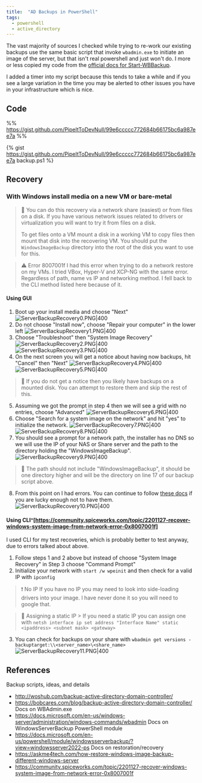 ```yaml
---
title:  "AD Backups in PowerShell"
tags:
  - powershell
  - active_directory
---
```

The vast majority of sources I checked while trying to re-work our existing backups use the same basic script that invoke `wbadmin.exe` to initiate an image of the server, but that isn't real powershell and just won't do. I more or less copied my code from the [official docs for Start-WBBackup](https://docs.microsoft.com/en-us/powershell/module/windowsserverbackup/start-wbbackup?view=windowsserver2022-ps). 

I added a timer into my script because this tends to take a while and if you see a large variation in the time you may be alerted to other issues you have in your infrastructure which is nice.

## Code 
%% 
https://gist.github.com/PipeItToDevNull/99e6ccccc772684b66175bc6a987ee7a 
%% 

{% gist https://gist.github.com/PipeItToDevNull/99e6ccccc772684b66175bc6a987ee7a backup.ps1 %}

## Recovery
### With Windows install media on a new VM or bare-metal
> 📝 You can do this recovery via a network share (easiest) or from files on a disk. If you have various network issues related to drivers or virtualization you will want to try it from files on a disk. 
> 
> To get files onto a VM mount a disk in a working VM to copy files then mount that disk into the recovering VM. You should put the `WindowsImageBackup` directory into the root of the disk you want to use for this.

> ⚠ Error 8007001f
> I had this error when trying to do a network restore on my VMs. I tried VBox, Hyper-V and XCP-NG with the same error. Regardless of path, name vs IP and networking method. I fell back to the CLI method listed here because of it.

#### Using GUI
1. Boot up your install media and choose "Next"
![ServerBackupRecovery0.PNG|400](../assets/images/windowsImageRecovery/ServerBackupRecovery0.PNG)
2. Do not choose "Install now", choose "Repair your computer" in the lower left
![ServerBackupRecovery1.PNG|400](../assets/images/windowsImageRecovery/ServerBackupRecovery1.PNG)
3. Choose "Troubleshoot" then "System Image Recovery"
![ServerBackupRecovery2.PNG|400](../assets/images/windowsImageRecovery/ServerBackupRecovery2.PNG)
![ServerBackupRecovery3.PNG|400](../assets/images/windowsImageRecovery/ServerBackupRecovery3.PNG)
4. On the next screen you will get a notice about having now backups, hit "Cancel" then "Next"
![ServerBackupRecovery4.PNG|400](../assets/images/windowsImageRecovery/ServerBackupRecovery4.PNG)
![ServerBackupRecovery5.PNG|400](../assets/images/windowsImageRecovery/ServerBackupRecovery5.PNG)
> 📝 If you do not get a notice then you likely have backups on a mounted disk. You can attempt to restore them and skip the rest of this.
5. Assuming we got the prompt in step 4 then we will see a grid with no entries, choose "Advanced"
![ServerBackupRecovery6.PNG|400](../assets/images/windowsImageRecovery/ServerBackupRecovery6.PNG)
6. Choose "Search for a system image on the network" and hit "yes" to initialize the network.
![ServerBackupRecovery7.PNG|400](../assets/images/windowsImageRecovery/ServerBackupRecovery7.PNG)
![ServerBackupRecovery8.PNG|400](../assets/images/windowsImageRecovery/ServerBackupRecovery8.PNG)
7. You should see a prompt for a network path, the installer has no DNS so we will use the IP of your NAS or Share server and the path to the directory holding the "WindowsImageBackup". 
![ServerBackupRecovery9.PNG|400](../assets/images/windowsImageRecovery/ServerBackupRecovery9.PNG)
> 📝 The path should not include "WindowsImageBackup", it should be one directory higher and will be the directory on line 17 of our backup script above.
8. From this point on I had errors. You can continue to follow [these docs](https://askme4tech.com/how-restore-windows-image-backup-different-windows-server) if you are lucky enough not to have them.
![ServerBackupRecovery10.PNG|400](../assets/images/windowsImageRecovery/ServerBackupRecovery10.PNG)

#### Using CLI^[https://community.spiceworks.com/topic/2201127-recover-windows-system-image-from-network-error-0x8007001f]
I used CLI for my test recoveries, which is probably better to test anyway, due to errors talked about above. 
1. Follow steps 1 and 2 above but instead of choose "System Image Recovery" in Step 3 choose "Command Prompt"
2. Initialize your network with `start /w wpeinit` and then check for a valid IP with `ipconfig`
> ❗ No IP
> If you have no IP you may need to look into side-loading drivers into your image. I have never done it so you will need to google that.

> 📝 Assigning a static IP
    > If you need a static IP you can assign one with `netsh interface ip set address "Interface Name" static <ipaddress> <subnet mask> <gateway>`
3. You can check for backups on your share with `wbadmin get versions -backuptarget:\\<server_name>\<share_name>`
![ServerBackupRecovery11.PNG|400](../assets/images/windowsImageRecovery/ServerBackupRecovery11.PNG)
## References
Backup scripts, ideas, and details
* http://woshub.com/backup-active-directory-domain-controller/
* https://bobcares.com/blog/backup-active-directory-domain-controller/
Docs on WBAdmin.exe
* https://docs.microsoft.com/en-us/windows-server/administration/windows-commands/wbadmin
Docs on WindowsServerBackup PowerShell module
* https://docs.microsoft.com/en-us/powershell/module/windowsserverbackup/?view=windowsserver2022-ps
Docs on restoration/recovery
* https://askme4tech.com/how-restore-windows-image-backup-different-windows-server
* https://community.spiceworks.com/topic/2201127-recover-windows-system-image-from-network-error-0x8007001f